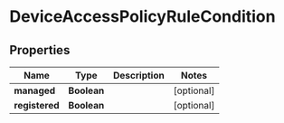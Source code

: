 

# DeviceAccessPolicyRuleCondition


## Properties

| Name | Type | Description | Notes |
|------------ | ------------- | ------------- | -------------|
|**managed** | **Boolean** |  |  [optional] |
|**registered** | **Boolean** |  |  [optional] |



